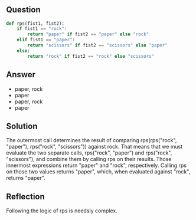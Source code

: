 # 

## Question

```python
def rps(fist1, fist2):
    if fist1 == "rock":
        return "paper" if fist2 == "paper" else "rock"
    elif fist1 == "paper":
        return "scissors" if fist2 == "scissors" else "paper"
    else:
        return "rock" if fist2 == "rock" else "scissors"
```

## Answer

- paper, rock
- paper
- paper, rock
- paper

## Solution

The outermost call determines the result of comparing rps(rps("rock", "paper"), rps("rock", "scissors")) against rock. That means that we must evaluate the two separate calls, rps("rock", "paper") and rps("rock", "scissors"), and combine them by calling rps on their results. Those innermost expressions return "paper" and "rock", respectively. Calling rps on those two values returns "paper", which, when evaluated against "rock", returns "paper".

## Reflection

Following the logic of rps is needsly complex.
